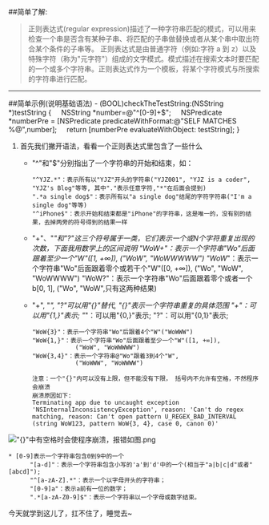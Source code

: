 ##简单了解:
>    正则表达式(regular expression)描述了一种字符串匹配的模式，可以用来检查一个串是否含有某种子串、将匹配的子串做替换或者从某个串中取出符合某个条件的子串等。
      正则表达式是由普通字符（例如:字符 a 到 z）以及特殊字符（称为"元字符"）组成的文字模式。模式描述在搜索文本时要匹配的一个或多个字符串。正则表达式作为一个模板，将某个字符模式与所搜索的字符串进行匹配。

---
##简单示例(说明基础语法)
    - (BOOL)checkTheTestString:(NSString *)testString {
        NSString *number=@"^[0-9]+$";
        NSPredicate *numberPre = [NSPredicate predicateWithFormat:@"SELF MATCHES %@",number];
        return [numberPre evaluateWithObject: testString];
      }
1. 首先我们撇开语法，看看一个正则表达式里包含了一些什么

    * "^"和"$"分别指出了一个字符串的开始和结束，如：

          "^YJZ.*"：表示所有以"YJZ"开头的字符串("YJZ001", "YJZ is a coder",  "YJZ's Blog"等等, 其中"."表示任意字符,"*"在后面会提到)
          ".*a single dog$"：表示所有以"a single dog"结尾的字符字符串("I'm a single dog"等等)
          "^iPhone$"：表示开始和结束都是"iPhone"的字符串，这是唯一的，没有别的结果，去掉两旁的符号得到的结果一样
    * "+"、"*"和"?"这三个符号属于一类，它们表示一个或N个字符重复出现的次数，下面我用数学上的区间说明
          "WoW+"：表示一个字符串"Wo"后面跟着至少一个"W"([1, +∞]),
                  ("WoW", "WoWWWWW")
          "WoW*"：表示一个字符串"Wo"后面跟着零个或若干个"W"([0, +∞]),
                  ("Wo", "WoW", "WoWWWW")
          "WoW?"：表示一个字符串"Wo"后面跟着零个或者一个b[0, 1],
                  ("Wo", "WoW",只有这两种结果)

    * "+", "*", "?"可以用"{}"替代, "{}"表示一个字符串重复的具体范围
          "+"：可以用"{1,}"表示; 
          "*"：可以用"{0,}"表示;
          "?"：可以用"{0,1}"表示;

          "WoW{3}"：表示一个字符串"Wo"后跟着4个"W"("WoWWW")
          "WoW{1,}"：表示一个字符串"Wo"后面跟着至少一个"W"([1, +∞]),
                      ("WoW", "WoWWWWW")
          "WoW{3,4}"：表示一个字符串@"Wo"跟着3到4个"W",
                      ("WoWWW", "WoWWWW")

          注意：一个"{}"内可以没有上限，但不能没有下限， 括号内不允许有空格，不然程序会崩溃
          崩溃原因如下:
          Terminating app due to uncaught exception 'NSInternalInconsistencyException', reason: 'Can't do regex matching, reason: Can't open pattern U_REGEX_BAD_INTERVAL (string WoW123, pattern WoW{3, 4}, case 0, canon 0)'
!["{}"中有空格时会使程序崩溃，报错如图.png](http://upload-images.jianshu.io/upload_images/2061725-575c37db0b644d9a.png?imageMogr2/auto-orient/strip%7CimageView2/2/w/1240)

    * [0-9]表示一个字符串包含0到9中的一个
          "[a-d]"：表示一个字符串包含小写的'a'到'd'中的一个(相当于"a|b|c|d"或者"[abcd]");
          "^[a-zA-Z].*"：表示一个以字母开头的字符串；
          "[0-9]a"：表示a前有一位的数字；　　   
          ".*[a-zA-Z0-9]$"：表示一个字符串以一个字母或数字结束。

今天就学到这儿了，扛不住了，睡觉去~

